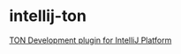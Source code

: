 # intellij-ton

[TON Development plugin for IntelliJ Platform](https://plugins.jetbrains.com/plugin/18540-ton-development)
